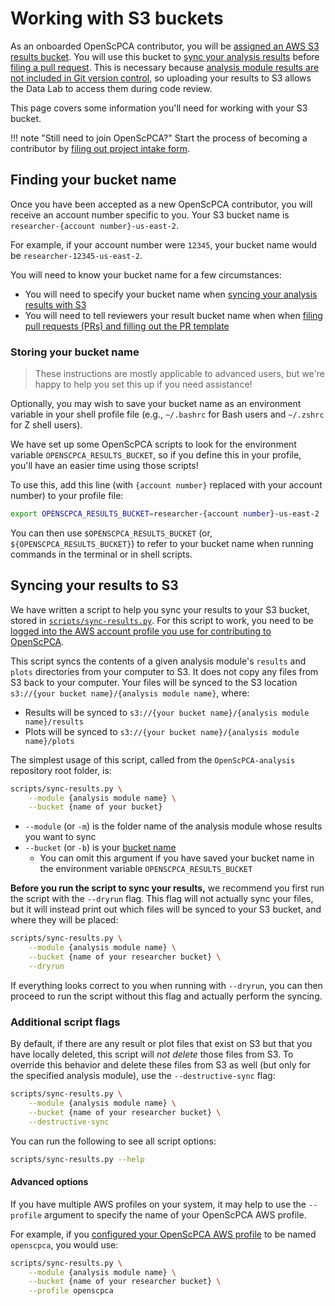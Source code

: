 # Working with S3 buckets

As an onboarded OpenScPCA contributor, you will be [assigned an AWS S3 results bucket](../../getting-started/accessing-resources/index.md#getting-access-to-aws).
You will use this bucket to [sync your analysis results](#syncing-your-results-to-s3) before [filing a pull request](../../contributing-to-analyses/creating-pull-requests/index.md).
This is necessary because [analysis module results are not included in Git version control](../../contributing-to-analyses/analysis-modules/index.md#skeleton-analysis-module-contents), so uploading your results to S3 allows the Data Lab to access them during code review.

This page covers some information you'll need for working with your S3 bucket.

!!! note "Still need to join OpenScPCA?"
    Start the process of becoming a contributor by [filing out project intake form](https://share.hsforms.com/1MlLtkGYSQa6j23HY_0fKaw336z0).


## Finding your bucket name

Once you have been accepted as a new OpenScPCA contributor, you will receive an account number specific to you.
Your S3 bucket name is `researcher-{account number}-us-east-2`.

For example, if your account number were `12345`, your bucket name would be `researcher-12345-us-east-2`.

You will need to know your bucket name for a few circumstances:

- You will need to specify your bucket name when [syncing your analysis results with S3](#syncing-your-results-to-s3)
- You will need to tell reviewers your result bucket name when when [filing pull requests (PRs) and filling out the PR template](../../contributing-to-analyses/creating-pull-requests/pull-request-template.md)

### Storing your bucket name

> These instructions are mostly applicable to advanced users, but we're happy to help you set this up if you need assistance!

Optionally, you may wish to save your bucket name as an environment variable in your shell profile file (e.g., `~/.bashrc` for Bash users and `~/.zshrc` for Z shell users).

We have set up some OpenScPCA scripts to look for the environment variable `OPENSCPCA_RESULTS_BUCKET`, so if you define this in your profile, you'll have an easier time using those scripts!

To use this, add this line (with `{account number}` replaced with your account number) to your profile file:

```sh
export OPENSCPCA_RESULTS_BUCKET=researcher-{account number}-us-east-2
```

You can then use `$OPENSCPCA_RESULTS_BUCKET` (or, `${OPENSCPCA_RESULTS_BUCKET}`) to refer to your bucket name when running commands in the terminal or in shell scripts.


## Syncing your results to S3

We have written a script to help you sync your results to your S3 bucket, stored in [`scripts/sync-results.py`](https://github.com/AlexsLemonade/OpenScPCA-analysis/blob/main/scripts/sync-results.py).
For this script to work, you need to be [logged into the AWS account profile you use for contributing to OpenScPCA](../../technical-setup/environment-setup/configure-aws-cli.md#logging-in-to-a-new-session).

This script syncs the contents of a given analysis module's `results` and `plots` directories from your computer to S3.
It does not copy any files from S3 back to your computer.
Your files will be synced to the S3 location `s3://{your bucket name}/{analysis module name}`, where:

- Results will be synced to `s3://{your bucket name}/{analysis module name}/results`
- Plots will be synced to `s3://{your bucket name}/{analysis module name}/plots`


The simplest usage of this script, called from the `OpenScPCA-analysis` repository root folder, is:

```sh
scripts/sync-results.py \
    --module {analysis module name} \
    --bucket {name of your bucket}
```

- `--module` (or `-m`) is the folder name of the analysis module whose results you want to sync
- `--bucket` (or `-b`) is your [bucket name](#finding-your-bucket-name)
  - You can omit this argument if you have saved your bucket name in the environment variable `OPENSCPCA_RESULTS_BUCKET`

**Before you run the script to sync your results,** we recommend you first run the script with the `--dryrun` flag.
This flag will not actually sync your files, but it will instead print out which files will be synced to your S3 bucket, and where they will be placed:

```sh
scripts/sync-results.py \
    --module {analysis module name} \
    --bucket {name of your researcher bucket} \
    --dryrun
```

If everything looks correct to you when running with `--dryrun`, you can then proceed to run the script without this flag and actually perform the syncing.

### Additional script flags

By default, if there are any result or plot files that exist on S3 but that you have locally deleted, this script will _not delete_ those files from S3.
To override this behavior and delete these files from S3 as well (but only for the specified analysis module), use the `--destructive-sync` flag:

```sh
scripts/sync-results.py \
    --module {analysis module name} \
    --bucket {name of your researcher bucket} \
    --destructive-sync
```

You can run the following to see all script options:

```sh
scripts/sync-results.py --help
```

#### Advanced options

If you have multiple AWS profiles on your system, it may help to use the `--profile` argument to specify the name of your OpenScPCA AWS profile.

For example, if you [configured your OpenScPCA AWS profile](../../technical-setup/environment-setup/configure-aws-cli.md) to be named `openscpca`, you would use:

```sh
scripts/sync-results.py \
    --module {analysis module name} \
    --bucket {name of your researcher bucket} \
    --profile openscpca
```
